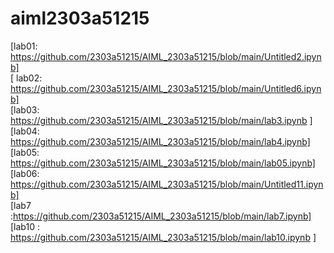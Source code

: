 # aiml2303a51215   
[lab01: https://github.com/2303a51215/AIML_2303a51215/blob/main/Untitled2.ipynb]        
[ lab02: https://github.com/2303a51215/AIML_2303a51215/blob/main/Untitled6.ipynb]          
[lab03: https://github.com/2303a51215/AIML_2303a51215/blob/main/lab3.ipynb ]      
[lab04: https://github.com/2303a51215/AIML_2303a51215/blob/main/lab4.ipynb]                           
[lab05: https://github.com/2303a51215/AIML_2303a51215/blob/main/lab05.ipynb]       
[lab06: https://github.com/2303a51215/AIML_2303a51215/blob/main/Untitled11.ipynb]              
[lab7 :https://github.com/2303a51215/AIML_2303a51215/blob/main/lab7.ipynb]        
[lab10 : https://github.com/2303a51215/AIML_2303a51215/blob/main/lab10.ipynb ]     
